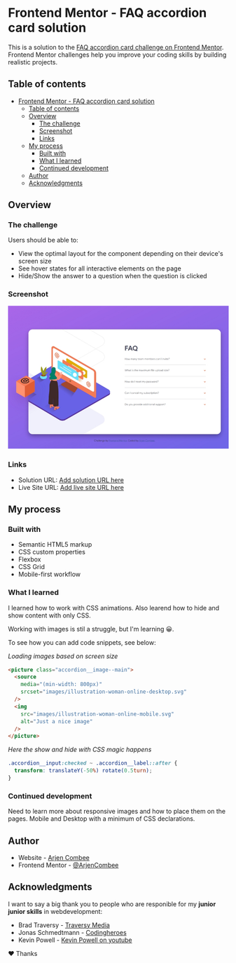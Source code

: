 # Frontend Mentor - FAQ accordion card solution

This is a solution to the [FAQ accordion card challenge on Frontend Mentor](https://www.frontendmentor.io/challenges/faq-accordion-card-XlyjD0Oam). Frontend Mentor challenges help you improve your coding skills by building realistic projects.

## Table of contents

- [Frontend Mentor - FAQ accordion card solution](#frontend-mentor---faq-accordion-card-solution)
  - [Table of contents](#table-of-contents)
  - [Overview](#overview)
    - [The challenge](#the-challenge)
    - [Screenshot](#screenshot)
    - [Links](#links)
  - [My process](#my-process)
    - [Built with](#built-with)
    - [What I learned](#what-i-learned)
    - [Continued development](#continued-development)
  - [Author](#author)
  - [Acknowledgments](#acknowledgments)

## Overview

### The challenge

Users should be able to:

- View the optimal layout for the component depending on their device's screen size
- See hover states for all interactive elements on the page
- Hide/Show the answer to a question when the question is clicked

### Screenshot

![My Solution](./screenshot.jpg)

### Links

- Solution URL: [Add solution URL here](https://your-solution-url.com)
- Live Site URL: [Add live site URL here](https://arjencombee.github.io/002_faq/)

## My process

### Built with

- Semantic HTML5 markup
- CSS custom properties
- Flexbox
- CSS Grid
- Mobile-first workflow

### What I learned

I learned how to work with CSS animations. Also learend how to hide and show content with only CSS.

Working with images is stil a struggle, but I'm learning 😀.

To see how you can add code snippets, see below:

_Loading images based on screen size_

```html
<picture class="accordion__image--main">
  <source
    media="(min-width: 800px)"
    srcset="images/illustration-woman-online-desktop.svg"
  />
  <img
    src="images/illustration-woman-online-mobile.svg"
    alt="Just a nice image"
  />
</picture>
```

_Here the show and hide with CSS magic happens_

```css
.accordion__input:checked ~ .accordion__label::after {
  transform: translateY(-50%) rotate(0.5turn);
}
```

### Continued development

Need to learn more about responsive images and how to place them on the pages. Mobile and Desktop with a minimum of CSS declarations.

## Author

- Website - [Arjen Combee](https://arjencombee.nl)
- Frontend Mentor - [@ArjenCombee](https://www.frontendmentor.io/profile/ArjenCombee)

## Acknowledgments

I want to say a big thank you to people who are responible for my **junior junior skills** in webdevelopment:

- Brad Traversy - [Traversy Media](https://www.traversymedia.com/)
- Jonas Schmedtmann - [Codingheroes](https://codingheroes.io/)
- Kevin Powell - [Kevin Powell on youtube](https://www.youtube.com/kevinpowell)

♥ Thanks
